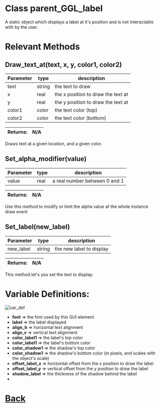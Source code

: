 # Class parent_GGL_label

A static object which displays a label at it's position and is not interactable with by the user.

# Relevant Methods

## Draw_text_at(text, x, y, color1, color2)

| Parameter   |  type   |              description                   |
|--           |       --|--                                          |
|   text      | string  |           the text to draw                 |
|   x         | real    |      the x position to draw the text at    |
|   y         | real    |       the y position to draw the text at   |
|   color1    | color   |       the text color (top)                 |
|   color2    | color   |        the text color (bottom)              |

| Returns:  | N/A |
|--         |                             --|

Draws text at a given location, and a given color.

## Set_alpha_modifier(value)

| Parameter   |  type   |              description                   |
|--           |       --|--                                          |
|   value      | real  |           a real number between 0 and 1     |

| Returns:  | N/A |
|--         |                             --|

Use this method to modify or limit the alpha value af the whole instance draw event

## Set_label(new_label)

| Parameter   |  type   |              description                   |
|--           |       --|--                                          |
|   new_label      | string  |  the new label to display    |

| Returns:  | N/A |
|--         |                             --|

This method let's you set the text to display.

# Variable Definitions:

![var_def](https://github.com/Ced30/GML-GUI-Library-GGL-Documentation/blob/main/Images/API/GGL_instance/parent_GGL_label.png)

- **font**                => the font used by this GUI element
- **label**               => the label displayed
- **align_h**             => horizontal text alignment
- **align_v**             => vertical text alignment
- **color_label1**        => the label's top color
- **color_label1**        => the label's bottom color
- **color_shadow1**       => the shadow's top color
- **color_shadow1**       => the shadow's bottom color (in pixels, and scales with the object's scale)
- **offset_label_x**      => horizontal offset from the x position to draw the label
- **offset_label_y**      => vertical offset from the y position to draw the label	
- **shadow_label**        => the thickness of the shadow behind the label
- 
# [Back](https://github.com/Ced30/GML-GUI-Library-GGL-Documentation/blob/main/API/Instance%20Classes.md)
